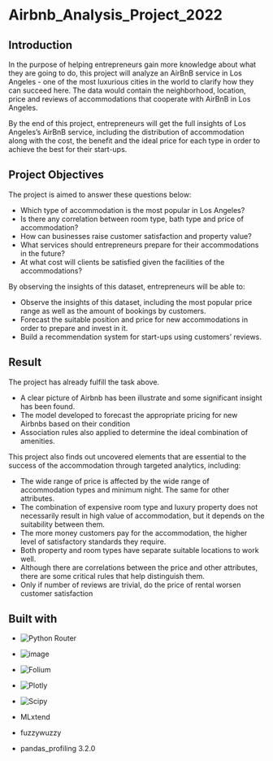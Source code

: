 # Airbnb_Analysis_Project_2022


## Introduction

In the purpose of helping entrepreneurs gain more knowledge about what they are going to do, this project will analyze an AirBnB service in Los Angeles - one of the most luxurious cities in the world to clarify how they can succeed here. The data would contain the neighborhood, location, price and reviews of accommodations that cooperate with AirBnB in Los Angeles.

By the end of this project, entrepreneurs will get the full insights of Los Angeles’s AirBnB service, including the distribution of accommodation along with the cost, the benefit and the ideal price for each type in order to achieve the best for their start-ups.



## Project Objectives

The project is aimed to answer these questions below:
-	Which type of accommodation is the most popular in Los Angeles?
-	Is there any correlation between room type, bath type and price of accommodation?
-	How can businesses raise customer satisfaction and property value?
-	What services should entrepreneurs prepare for their accommodations in the future?
-	At what cost will clients be satisfied given the facilities of the accommodations?

By observing the insights of this dataset, entrepreneurs will be able to:
-	Observe the insights of this dataset, including the most popular price range as well as the amount of bookings by customers.
-	Forecast the suitable position and price for new accommodations in order to prepare and invest in it.
-	Build a recommendation system for start-ups using customers’ reviews.

## Result

The project has already fulfill the task above. 
- A clear picture of Airbnb has been illustrate and some significant insight has been found. 
- The model developed to forecast the appropriate pricing for new Airbnbs based on their condition
- Association rules also applied to determine the ideal combination of amenities.

This project also finds out uncovered elements that are essential to the success of the accommodation through targeted analytics, including:
-	The wide range of price is affected by the wide range of accommodation types and minimum night. The same for other attributes.
-	The combination of expensive room type and luxury property does not necessarily result in high value of accommodation, but it depends on the suitability between them.
-	The more money customers pay for the accommodation, the higher level of satisfactory standards they require.
-	Both property and room types have separate suitable locations to work well.
-	Although there are correlations between the price and other attributes, there are some critical rules that help distinguish them.
-	Only if number of reviews are trivial, do the price of rental worsen customer satisfaction



## Built with

- ![Python Router](https://img.shields.io/badge/Python-FFD43B?style=for-the-badge&logo=python&logoColor=blue)


- ![image](https://img.shields.io/badge/Apache_Spark-FFFFFF?style=for-the-badge&logo=apachespark&logoColor=#E35A16)


- ![Folium](https://a11ybadges.com/badge?logo=folium)

- ![Plotly](https://img.shields.io/badge/Plotly-239120?style=for-the-badge&logo=plotly&logoColor=white)

- ![Scipy](https://img.shields.io/badge/SciPy-654FF0?style=for-the-badge&logo=SciPy&logoColor=white)

- MLxtend

- fuzzywuzzy

- pandas_profiling 3.2.0


